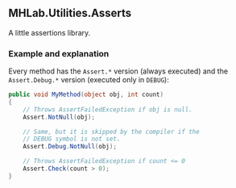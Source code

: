 ## MHLab.Utilities.Asserts

A little assertions library.

### Example and explanation

Every method has the `Assert.*` version (always executed) and the `Assert.Debug.*` version (executed only in `DEBUG`):

```csharp
public void MyMethod(object obj, int count)
{
	// Throws AssertFailedException if obj is null.
	Assert.NotNull(obj);

	// Same, but it is skipped by the compiler if the
	// DEBUG symbol is not set.
	Assert.Debug.NotNull(obj);

	// Throws AssertFailedException if count <= 0
	Assert.Check(count > 0);
}
```
